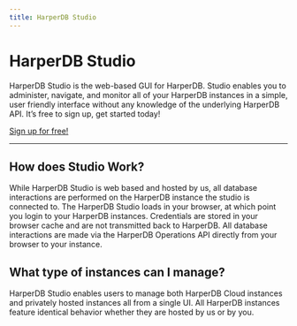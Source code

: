 ```yaml
---
title: HarperDB Studio
---
```


# HarperDB Studio
HarperDB Studio is the web-based GUI for HarperDB. Studio enables you to administer, navigate, and monitor all of your HarperDB instances in a simple, user friendly interface without any knowledge of the underlying HarperDB API. It’s free to sign up, get started today!

[Sign up for free!](https://studio.harperdb.io/sign-up)

---
## How does Studio Work?
While HarperDB Studio is web based and hosted by us, all database interactions are performed on the HarperDB instance the studio is connected to. The HarperDB Studio loads in your browser, at which point you login to your HarperDB instances. Credentials are stored in your browser cache and are not transmitted back to HarperDB. All database interactions are made via the HarperDB Operations API directly from your browser to your instance.

## What type of instances can I manage?
HarperDB Studio enables users to manage both HarperDB Cloud instances and privately hosted instances all from a single UI. All HarperDB instances feature identical behavior whether they are hosted by us or by you.